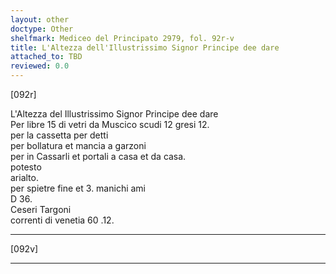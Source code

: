 ```yaml
---
layout: other
doctype: Other
shelfmark: Mediceo del Principato 2979, fol. 92r-v
title: L'Altezza dell'Illustrissimo Signor Principe dee dare
attached_to: TBD
reviewed: 0.0
---
```


[092r]  
  
  
L'Altezza del Illustrissimo Signor Principe dee dare  
Per libre 15 di vetri da Muscico scudi 12 gresi 12.  
per la cassetta per detti  
per bollatura et mancia a garzoni  
per in Cassarli et portali a casa et da casa.  
potesto  
arialto.  
per spietre fine et 3. manichi ami  
D 36.  
Ceseri Targoni  
correnti di venetia 60 .12.  
  
---  

[092v]  
  
  
  
---  

